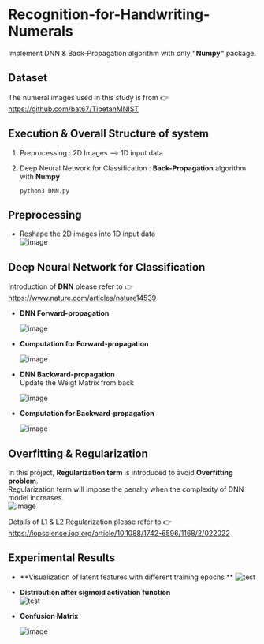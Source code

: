 # Recognition-for-Handwriting-Numerals
Implement DNN &amp; Back-Propagation algorithm with only **"Numpy"** package.   

## Dataset  

The numeral images used in this study is from :point_right: https://github.com/bat67/TibetanMNIST   
  

  
## Execution & Overall Structure of system  
 1. Preprocessing : 2D Images --> 1D input data  
 2. Deep Neural Network for Classification : **Back-Propagation** algorithm with **Numpy**  

    ```
    python3 DNN.py
    ``` 


## Preprocessing
 - Reshape the 2D images into 1D input data    
 ![image](https://user-images.githubusercontent.com/78803926/132632169-8ba15745-89ee-47db-9b53-e9c76718251a.png )
 
 
## Deep Neural Network for Classification  
   Introduction of **DNN** please refer to :point_right: https://www.nature.com/articles/nature14539  
 
 - **DNN Forward-propagation**  
 
   ![image](https://user-images.githubusercontent.com/78803926/132633461-4dee220a-f276-426c-ae43-dd0d364a225d.png)  
 
 - **Computation for Forward-propagation** 
 
   ![image](https://user-images.githubusercontent.com/78803926/132633795-b6e7f5e5-43c2-46e3-8b42-d3ba6f70153e.png)  
 
 - **DNN Backward-propagation**  
   Update the Weigt Matrix from back   
   
   ![image](https://user-images.githubusercontent.com/78803926/132636205-a32e664b-707d-47c1-aef9-5620dfa54b75.png)
   
 - **Computation for Backward-propagation**  
 
   ![image](https://user-images.githubusercontent.com/78803926/132636152-1678b346-9398-484f-bc8a-519dbff91edf.png)


## Overfitting & Regularization  
  In this project, **Regularization term** is introduced to avoid **Overfitting problem**.  
  Regularization term will impose the penalty when the complexity of DNN model increases.  
  ![image](https://user-images.githubusercontent.com/78803926/132639005-cbae7b62-0133-4064-b127-5ffee2bb4459.png)  
  
  Details of L1 & L2 Regularization please refer to :point_right: https://iopscience.iop.org/article/10.1088/1742-6596/1168/2/022022
  
  
## Experimental Results
  - **Visualization of latent features with different training epochs ** 
    ![test](https://user-images.githubusercontent.com/78803926/132639984-b1224fbf-ebdb-41ba-abaa-f6a78d060650.png)
  - **Distribution after sigmoid activation function**  
    ![test](https://user-images.githubusercontent.com/78803926/132641017-0dc7aede-8508-454b-8563-35d2bed5873d.png)

    
  - **Confusion Matrix**  
    
    
    ![image](https://user-images.githubusercontent.com/78803926/132640598-861b55ae-c25f-4891-9d35-dccbcea6e4ee.png)


  




